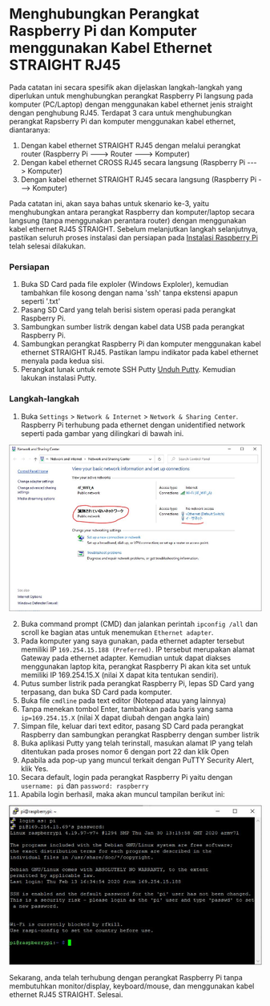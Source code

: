 # Menghubungkan Perangkat Raspberry Pi dan Komputer menggunakan Kabel Ethernet STRAIGHT RJ45
Pada catatan ini secara spesifik akan dijelaskan langkah-langkah yang diperlukan untuk menghubungkan perangkat Raspberry Pi langsung pada komputer (PC/Laptop) dengan menggunakan kabel ethernet jenis straight dengan penghubung RJ45. Terdapat 3 cara untuk menghubungkan perangkat Rapsberry Pi dan komputer menggunakan kabel ethernet, diantaranya:
1. Dengan kabel ethernet STRAIGHT RJ45 dengan melalui perangkat router (Raspberry Pi ---> Router ---> Komputer)
2. Dengan kabel ethernet CROSS RJ45 secara langsung (Raspberry Pi ---> Komputer)
3. Dengan kabel ethernet STRAIGHT RJ45 secara langsung (Raspberry Pi ---> Komputer)

Pada catatan ini, akan saya bahas untuk skenario ke-3, yaitu menghubungkan antara perangkat Raspberry dan komputer/laptop secara langsung (tanpa menggunakan perantara router) dengan menggunakan kabel ethernet RJ45 STRAIGHT. Sebelum melanjutkan langkah selanjutnya, pastikan seluruh proses instalasi dan persiapan pada [Instalasi Raspberry Pi](https://github.com/rizalespe/Catatan-Konfigurasi-Instalasi/blob/master/Install_Raspberry_Pi_ID.md) telah selesai dilakukan. 

### Persiapan
1. Buka SD Card pada file exploler (Windows Exploler), kemudian tambahkan file kosong dengan nama 'ssh' tanpa ekstensi apapun seperti '.txt'
2. Pasang SD Card yang telah berisi sistem operasi pada perangkat Raspberry Pi. 
3. Sambungkan sumber listrik dengan kabel data USB pada perangkat Raspberry Pi.
4. Sambungkan perangkat Raspberry Pi dan komputer menggunakan kabel ethernet STRAIGHT RJ45. Pastikan lampu indikator pada kabel ethernet menyala pada kedua sisi.
5. Perangkat lunak untuk remote SSH Putty [Unduh Putty](https://www.chiark.greenend.org.uk/~sgtatham/putty/latest.html). Kemudian lakukan instalasi Putty.

### Langkah-langkah
1. Buka ```Settings``` > ```Network & Internet``` > ```Network & Sharing Center```. Raspberry Pi terhubung pada ethernet dengan unidentified network seperti pada gambar yang dilingkari di bawah ini. 

![Network Configuration](https://github.com/rizalespe/Catatan-Konfigurasi-Instalasi/blob/master/network-configuration.JPG)

2. Buka command prompt (CMD) dan jalankan perintah ```ipconfig /all``` dan scroll ke bagian atas untuk menemukan ```Ethernet adapter```. 
3. Pada komputer yang saya gunakan, pada ethernet adapter tersebut memiliki IP ```169.254.15.188 (Preferred)```. IP tersebut merupakan alamat Gateway pada ethernet adapter. Kemudian untuk dapat diakses menggunakan laptop kita, perangkat Raspberry Pi akan kita set untuk memiliki IP 169.254.15.X (nilai X dapat kita tentukan sendiri).
4. Putus sumber listrik pada perangkat Raspberry Pi, lepas SD Card yang terpasang, dan buka SD Card pada komputer.
5. Buka file ```cmdline``` pada text editor (Notepad atau yang lainnya)
6. Tanpa menekan tombol Enter, tambahkan pada baris yang sama ```ip=169.254.15.X``` (nilai X dapat diubah dengan angka lain)
7. Simpan file, keluar dari text editor, pasang SD Card pada perangkat Raspberry dan sambungkan perangkat Raspberry dengan sumber listrik
8. Buka aplikasi Putty yang telah terinstall, masukan alamat IP yang telah ditentukan pada proses nomor 6 dengan port 22 dan klik Open
9. Apabila ada pop-up yang muncul terkait dengan PuTTY Security Alert, klik Yes.
10. Secara default, login pada perangkat Raspberry Pi yaitu dengan ```username: pi``` dan ```password: raspberry```
11. Apabila login berhasil, maka akan muncul tampilan berikut ini:

![Login Success](https://github.com/rizalespe/Catatan-Konfigurasi-Instalasi/blob/master/login-raspberry-pi.JPG)


Sekarang, anda telah terhubung dengan perangkat Raspberry Pi tanpa membutuhkan monitor/display, keyboard/mouse, dan menggunakan kabel ethernet RJ45 STRAIGHT. Selesai.
